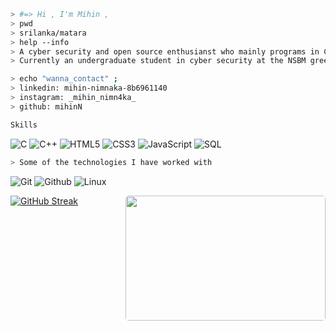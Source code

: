 
````bash
> #=> Hi , I'm Mihin , 
> pwd 
> srilanka/matara
> help --info
> A cyber security and open source enthusianst who mainly programs in C++ and recently ventured out into C#. 
> Currently an undergraduate student in cyber security at the NSBM green university.
````

````bash
> echo "wanna_contact" ; 
> linkedin: mihin-nimnaka-8b6961140 
> instagram: _mihin_nimn4ka_
> github: mihinN

````
````bash
Skills 
````
![C](https://img.shields.io/badge/-C-000000?style=for-the-badge&logo=C)
![C++](https://img.shields.io/badge/-C++-000000?style=for-the-badge&logo=C%2B%2B&logoColor=00599C)
![HTML5](https://img.shields.io/badge/-HTML5-000000?style=for-the-badge&logo=HTML5)
![CSS3](https://img.shields.io/badge/-CSS3-000000?style=for-the-badge&logo=CSS3)
![JavaScript](https://img.shields.io/badge/-JavaScript-000000?style=for-the-badge&logo=javascript)
![SQL](https://img.shields.io/badge/-SQL-000000?style=for-the-badge&logo=MySQL)


````bash 
> Some of the technologies I have worked with
````
![Git](http://img.shields.io/badge/-Git-000000?style=for-the-badge&logo=Git)
![Github](http://img.shields.io/badge/-Github-000000?style=for-the-badge&logo=Github&logoColor=green)
![Linux](http://img.shields.io/badge/-Linux-000000?style=for-the-badge&logo=linux)
</br>

[![GitHub Streak](https://github-readme-streak-stats.herokuapp.com?user=mihinN&theme=dark&border_radius=0.1&date_format=M%20j%5B%2C%20Y%5D)](https://git.io/streak-stats)
<img align = "right" src = "https://media4.giphy.com/media/hq7O4BvUNmjLicWaST/giphy.gif?cid=ecf05e47pxsc80ubn0smax3q06ty9yb6z1l4bznk61o1gyf1&rid=giphy.gif&ct=g" width = "320"  height = "200" style="border-radius:5px;">









